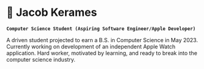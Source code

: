 # :fishing_pole_and_fish: Jacob Kerames

**`Computer Science Student (Aspiring Software Engineer/Apple Developer)`**

A driven student projected to earn a B.S. in Computer Science in May 2023. Currently working on development of an independent Apple Watch application. Hard worker, motivated by learning, and ready to break into the computer science industry.
